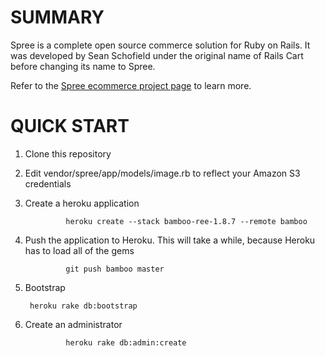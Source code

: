 SUMMARY
=======

Spree is a complete open source commerce solution for Ruby on Rails.
It was developed by Sean Schofield under the original name of Rails
Cart before changing its name to Spree.

Refer to the [Spree ecommerce project page](http://spreecommerce.com) 
to learn more.


QUICK START
===========

1. Clone this repository

2. Edit vendor/spree/app/models/image.rb to reflect your Amazon S3 credentials

3. Create a heroku application

				heroku create --stack bamboo-ree-1.8.7 --remote bamboo

4. Push the application to Heroku. This will take a while, because Heroku has to load all of the gems

				git push bamboo master

5. Bootstrap

        heroku rake db:bootstrap

6. Create an administrator

				heroku rake db:admin:create

